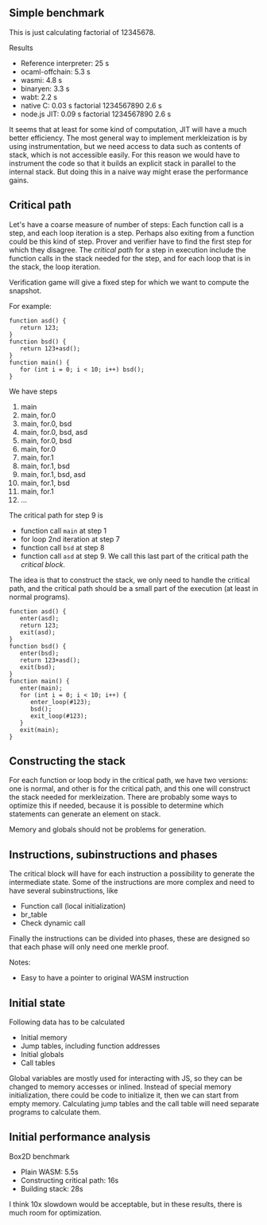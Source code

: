 ## Simple benchmark

This is just calculating factorial of 12345678.

Results
* Reference interpreter: 25 s
* ocaml-offchain: 5.3 s
* wasmi: 4.8 s
* binaryen: 3.3 s
* wabt: 2.2 s
* native C: 0.03 s factorial 1234567890 2.6 s
* node.js JIT: 0.09 s factorial 1234567890 2.6 s

It seems that at least for some kind of computation, JIT will have a much better efficiency. The most general way to implement merkleization is by using instrumentation, but we need access to data such as contents of stack, which is not accessible easily. For this reason we would have to instrument the code so that it builds an explicit stack in parallel to the internal stack. But doing this in a naive way might erase the performance gains.

## Critical path

Let's have a coarse measure of number of steps: Each function call is a step, and each loop iteration is a step.
Perhaps also exiting from a function could be this kind of step.
Prover and verifier have to find the first step for which they disagree.
The _critical path_ for a step in execution include the function calls in the stack needed for the step, and for each loop that is in the stack, the loop iteration.

Verification game will give a fixed step for which we want to compute the snapshot.

For example:
```
function asd() {
   return 123;
}
function bsd() {
   return 123+asd();
}
function main() {
   for (int i = 0; i < 10; i++) bsd();
}
```

We have steps
1. main
2. main, for.0
3. main, for.0, bsd
4. main, for.0, bsd, asd
5. main, for.0, bsd
6. main, for.0
7. main, for.1
8. main, for.1, bsd
9. main, for.1, bsd, asd
10. main, for.1, bsd
11. main, for.1
12. ...

The critical path for step 9 is
 * function call `main` at step 1
 * for loop 2nd iteration at step 7
 * function call `bsd` at step 8
 * function call `asd` at step 9. We call this last part of the critical path the _critical block_.

The idea is that to construct the stack, we only need to handle the critical path, and the critical path should be a small part of the execution (at least in normal programs). 

```
function asd() {
   enter(asd);
   return 123;
   exit(asd);
}
function bsd() {
   enter(bsd);
   return 123+asd();
   exit(bsd);
}
function main() {
   enter(main);
   for (int i = 0; i < 10; i++) {
      enter_loop(#123);
      bsd();
      exit_loop(#123);
   }
   exit(main);
}
```

## Constructing the stack

For each function or loop body in the critical path, we have two versions: one is normal, and other is for the critical path, and this one will construct the stack needed for merkleization. There are probably some ways to optimize this if needed, because it is possible to determine which statements can generate an element on stack.

Memory and globals should not be problems for generation.

## Instructions, subinstructions and phases

The critical block will have for each instruction a possibility to generate the intermediate state.
Some of the instructions are more complex and need to have several subinstructions, like
* Function call (local initialization)
* br_table
* Check dynamic call

Finally the instructions can be divided into phases, these are designed so that each phase will only need one merkle proof.

Notes:
* Easy to have a pointer to original WASM instruction

## Initial state

Following data has to be calculated
* Initial memory
* Jump tables, including function addresses
* Initial globals
* Call tables

Global variables are mostly used for interacting with JS, so they can be changed to memory accesses or inlined.
Instead of special memory initialization, there could be code to initialize it, then we can start from empty memory.
Calculating jump tables and the call table will need separate programs to calculate them.

## Initial performance analysis

Box2D benchmark
* Plain WASM: 5.5s
* Constructing critical path: 16s
* Building stack: 28s

I think 10x slowdown would be acceptable, but in these results, there is much room for optimization.
